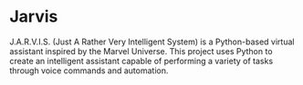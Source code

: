 # Jarvis
J.A.R.V.I.S. (Just A Rather Very Intelligent System) is a Python-based virtual assistant inspired by the Marvel Universe. This project uses Python to create an intelligent assistant capable of performing a variety of tasks through voice commands and automation.
